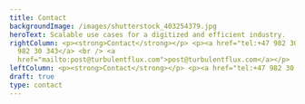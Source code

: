 ```yaml
---
title: Contact
backgroundImage: /images/shutterstock_403254379.jpg
heroText: Scalable use cases for a digitized and efficient industry.
rightColumn: <p><strong>Contact</strong></p> <p><a href="tel:+47 982 30 343">+47
  982 30 343</a> <br /> <a
  href="mailto:post@turbulentflux.com">post@turbulentflux.com</a></p>
leftColumn: <p><strong>Contact</strong></p> <p><a href="tel:+47 982 30 343">+47 982 30 343</a> <br /> <a href="mailto:post@turbulentflux.com">post@turbulentflux.com</a></p>
draft: true
type: contact
---
```

